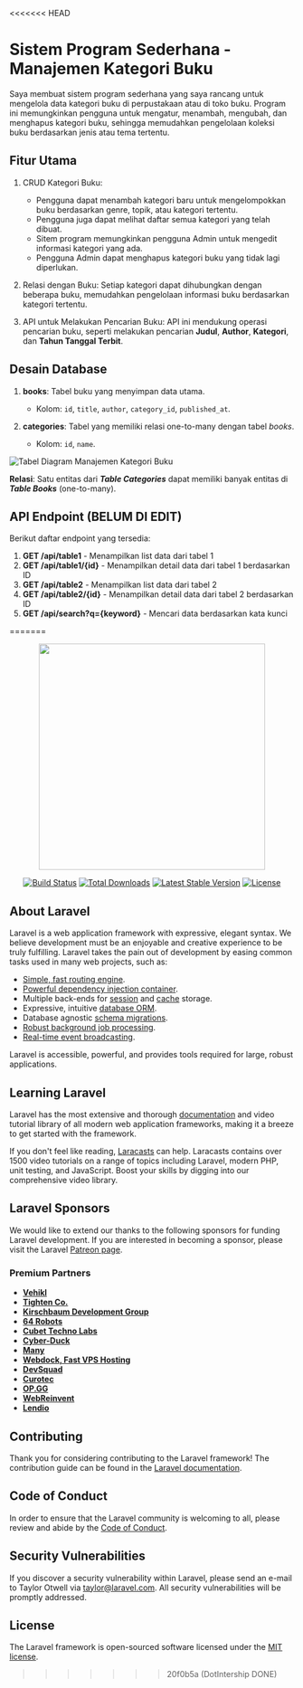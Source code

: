 <<<<<<< HEAD
# Sistem Program Sederhana - Manajemen Kategori Buku

Saya membuat sistem program sederhana yang saya rancang untuk mengelola data kategori buku di perpustakaan atau di toko buku. Program ini memungkinkan pengguna untuk mengatur, menambah, mengubah, dan menghapus kategori buku, sehingga memudahkan pengelolaan koleksi buku berdasarkan jenis atau tema tertentu.

## Fitur Utama 
1. CRUD Kategori Buku:
   - Pengguna dapat menambah kategori baru untuk mengelompokkan buku berdasarkan genre, topik, atau kategori tertentu.
   - Pengguna juga dapat melihat daftar semua kategori yang telah dibuat.
   - Sitem program memungkinkan pengguna Admin untuk mengedit informasi kategori yang ada.
   - Pengguna Admin dapat menghapus kategori buku yang tidak lagi diperlukan.

2. Relasi dengan Buku:
   Setiap kategori dapat dihubungkan dengan beberapa buku, memudahkan pengelolaan informasi buku berdasarkan kategori tertentu.

3. API untuk Melakukan Pencarian Buku:
   API ini mendukung operasi pencarian buku, seperti melakukan pencarian **Judul**, **Author**, **Kategori**, dan **Tahun Tanggal Terbit**.

## Desain Database

1. **books**: Tabel buku yang menyimpan data utama.
   - Kolom: `id`, `title`, `author`, `category_id`, `published_at`.

2. **categories**: Tabel yang memiliki relasi one-to-many dengan tabel _books_.
   - Kolom: `id`, `name`.
  
![Tabel Diagram Manajemen Kategori Buku](https://github.com/user-attachments/assets/55cfda3f-5386-4660-bcea-5dd22c4e7599)

**Relasi**: Satu entitas dari **_Table Categories_** dapat memiliki banyak entitas di **_Table Books_** (one-to-many).

## API Endpoint (BELUM DI EDIT)
Berikut daftar endpoint yang tersedia:

1. **GET /api/table1** - Menampilkan list data dari tabel 1
2. **GET /api/table1/{id}** - Menampilkan detail data dari tabel 1 berdasarkan ID
3. **GET /api/table2** - Menampilkan list data dari tabel 2
4. **GET /api/table2/{id}** - Menampilkan detail data dari tabel 2 berdasarkan ID
5. **GET /api/search?q={keyword}** - Mencari data berdasarkan kata kunci

=======
<p align="center"><a href="https://laravel.com" target="_blank"><img src="https://raw.githubusercontent.com/laravel/art/master/logo-lockup/5%20SVG/2%20CMYK/1%20Full%20Color/laravel-logolockup-cmyk-red.svg" width="400"></a></p>

<p align="center">
<a href="https://travis-ci.org/laravel/framework"><img src="https://travis-ci.org/laravel/framework.svg" alt="Build Status"></a>
<a href="https://packagist.org/packages/laravel/framework"><img src="https://img.shields.io/packagist/dt/laravel/framework" alt="Total Downloads"></a>
<a href="https://packagist.org/packages/laravel/framework"><img src="https://img.shields.io/packagist/v/laravel/framework" alt="Latest Stable Version"></a>
<a href="https://packagist.org/packages/laravel/framework"><img src="https://img.shields.io/packagist/l/laravel/framework" alt="License"></a>
</p>

## About Laravel

Laravel is a web application framework with expressive, elegant syntax. We believe development must be an enjoyable and creative experience to be truly fulfilling. Laravel takes the pain out of development by easing common tasks used in many web projects, such as:

- [Simple, fast routing engine](https://laravel.com/docs/routing).
- [Powerful dependency injection container](https://laravel.com/docs/container).
- Multiple back-ends for [session](https://laravel.com/docs/session) and [cache](https://laravel.com/docs/cache) storage.
- Expressive, intuitive [database ORM](https://laravel.com/docs/eloquent).
- Database agnostic [schema migrations](https://laravel.com/docs/migrations).
- [Robust background job processing](https://laravel.com/docs/queues).
- [Real-time event broadcasting](https://laravel.com/docs/broadcasting).

Laravel is accessible, powerful, and provides tools required for large, robust applications.

## Learning Laravel

Laravel has the most extensive and thorough [documentation](https://laravel.com/docs) and video tutorial library of all modern web application frameworks, making it a breeze to get started with the framework.

If you don't feel like reading, [Laracasts](https://laracasts.com) can help. Laracasts contains over 1500 video tutorials on a range of topics including Laravel, modern PHP, unit testing, and JavaScript. Boost your skills by digging into our comprehensive video library.

## Laravel Sponsors

We would like to extend our thanks to the following sponsors for funding Laravel development. If you are interested in becoming a sponsor, please visit the Laravel [Patreon page](https://patreon.com/taylorotwell).

### Premium Partners

- **[Vehikl](https://vehikl.com/)**
- **[Tighten Co.](https://tighten.co)**
- **[Kirschbaum Development Group](https://kirschbaumdevelopment.com)**
- **[64 Robots](https://64robots.com)**
- **[Cubet Techno Labs](https://cubettech.com)**
- **[Cyber-Duck](https://cyber-duck.co.uk)**
- **[Many](https://www.many.co.uk)**
- **[Webdock, Fast VPS Hosting](https://www.webdock.io/en)**
- **[DevSquad](https://devsquad.com)**
- **[Curotec](https://www.curotec.com/services/technologies/laravel/)**
- **[OP.GG](https://op.gg)**
- **[WebReinvent](https://webreinvent.com/?utm_source=laravel&utm_medium=github&utm_campaign=patreon-sponsors)**
- **[Lendio](https://lendio.com)**

## Contributing

Thank you for considering contributing to the Laravel framework! The contribution guide can be found in the [Laravel documentation](https://laravel.com/docs/contributions).

## Code of Conduct

In order to ensure that the Laravel community is welcoming to all, please review and abide by the [Code of Conduct](https://laravel.com/docs/contributions#code-of-conduct).

## Security Vulnerabilities

If you discover a security vulnerability within Laravel, please send an e-mail to Taylor Otwell via [taylor@laravel.com](mailto:taylor@laravel.com). All security vulnerabilities will be promptly addressed.

## License

The Laravel framework is open-sourced software licensed under the [MIT license](https://opensource.org/licenses/MIT).
>>>>>>> 20f0b5a (DotIntership DONE)
